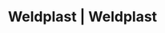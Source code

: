 ---
Link: "file:/Users/vinayakpatel/Downloads/www.weldplast.cz/eshop_products_compare/add/eshop-products-variant133"
product_name: "null"
product_id: "null"
title: "Weldplast | Weldplast"
product_desc: ""
product_specs: ""
product_downloads: ""
href: ""
accessories: ""
similar_products: ""
---